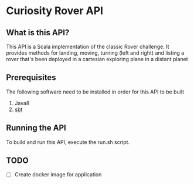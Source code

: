 # Curiosity Rover API

## What is this API?
This API is a Scala implementation of the classic Rover challenge.
It provides methods for landing, moving, turning (left and right) and listing
a rover that's been deployed in a cartesian exploring plane in a distant planet

## Prerequisites

The following software need to be installed in order for this API to be built

1. Java8
2. [sbt](https://www.scala-sbt.org/1.x/docs/Installing-sbt-on-Mac.html)

## Running the API

To build and run this API, execute the run.sh script. 

## TODO

- [ ] Create docker image for application
